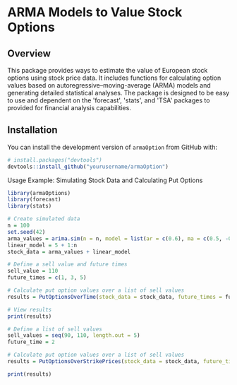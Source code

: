 

# ARMA Models to Value Stock Options

## Overview

This package provides ways to estimate the value of European stock options using stock price data. It includes functions for calculating option values based on autoregressive–moving-average (ARMA) models and generating detailed statistical analyses. The package is designed to be easy to use and dependent on the 'forecast', 'stats', and 'TSA' packages to provided for financial analysis capabilities.

## Installation

You can install the development version of `armaOption` from GitHub with:

```r
# install.packages("devtools")
devtools::install_github("yourusername/armaOption")
```

Usage
Example: Simulating Stock Data and Calculating Put Options

```r
library(armaOptions)
library(forecast)
library(stats)

# Create simulated data
n = 100
set.seed(42)
arma_values = arima.sim(n = n, model = list(ar = c(0.6), ma = c(0.5, -0.5)))
linear_model = 5 + 1:n
stock_data = arma_values + linear_model

# Define a sell value and future times
sell_value = 110
future_times = c(1, 3, 5)

# Calculate put option values over a list of sell values
results = PutOptionsOverTime(stock_data = stock_data, future_times = future_times, sell_value = sell_value)

# View results
print(results)
```


```r
# Define a list of sell values
sell_values = seq(90, 110, length.out = 5)
future_time = 2

# Calculate put option values over a list of sell values
results = PutOptionsOverStrikePrices(stock_data = stock_data, future_time = future_time, sell_values = sell_values)

print(results)
```
